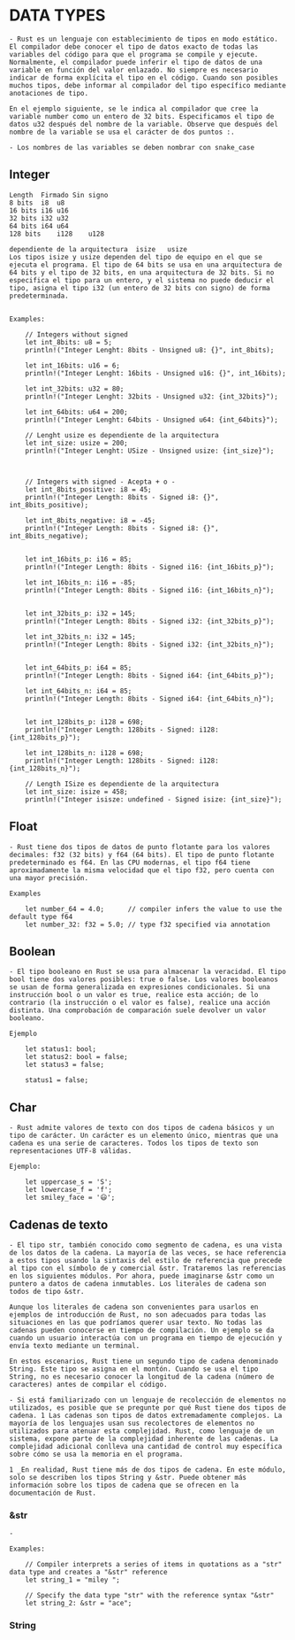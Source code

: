 
# DATA TYPES


    - Rust es un lenguaje con establecimiento de tipos en modo estático. El compilador debe conocer el tipo de datos exacto de todas las variables del código para que el programa se compile y ejecute. Normalmente, el compilador puede inferir el tipo de datos de una variable en función del valor enlazado. No siempre es necesario indicar de forma explícita el tipo en el código. Cuando son posibles muchos tipos, debe informar al compilador del tipo específico mediante anotaciones de tipo.

    En el ejemplo siguiente, se le indica al compilador que cree la variable number como un entero de 32 bits. Especificamos el tipo de datos u32 después del nombre de la variable. Observe que después del nombre de la variable se usa el carácter de dos puntos :.

    - Los nombres de las variables se deben nombrar con snake_case


## Integer
    
    Length	Firmado	Sin signo	 	 
    8 bits	i8	u8	 	 
    16 bits	i16	u16	 	 
    32 bits	i32	u32	 	 
    64 bits	i64	u64	 	 
    128 bits	i128	u128
            
    dependiente de la arquitectura	isize	usize	 	 
    Los tipos isize y usize dependen del tipo de equipo en el que se ejecuta el programa. El tipo de 64 bits se usa en una arquitectura de 64 bits y el tipo de 32 bits, en una arquitectura de 32 bits. Si no especifica el tipo para un entero, y el sistema no puede deducir el tipo, asigna el tipo i32 (un entero de 32 bits con signo) de forma predeterminada.


    Examples: 

        // Integers without signed
        let int_8bits: u8 = 5;
        println!("Integer Lenght: 8bits - Unsigned u8: {}", int_8bits);

        let int_16bits: u16 = 6;
        println!("Integer Lenght: 16bits - Unsigned u16: {}", int_16bits);

        let int_32bits: u32 = 80;
        println!("Integer Lenght: 32bits - Unsigned u32: {int_32bits}");

        let int_64bits: u64 = 200;
        println!("Integer Lenght: 64bits - Unsigned u64: {int_64bits}");

        // Lenght usize es dependiente de la arquitectura
        let int_size: usize = 200;
        println!("Integer Lenght: USize - Unsigned usize: {int_size}");



        // Integers with signed - Acepta + o -
        let int_8bits_positive: i8 = 45;
        println!("Integer Length: 8bits - Signed i8: {}", int_8bits_positive);

        let int_8bits_negative: i8 = -45;
        println!("Integer Length: 8bits - Signed i8: {}", int_8bits_negative);


        let int_16bits_p: i16 = 85;
        println!("Integer Length: 8bits - Signed i16: {int_16bits_p}");

        let int_16bits_n: i16 = -85;
        println!("Integer Length: 8bits - Signed i16: {int_16bits_n}");


        let int_32bits_p: i32 = 145;
        println!("Integer Length: 8bits - Signed i32: {int_32bits_p}");

        let int_32bits_n: i32 = 145;
        println!("Integer Length: 8bits - Signed i32: {int_32bits_n}");


        let int_64bits_p: i64 = 85;
        println!("Integer Length: 8bits - Signed i64: {int_64bits_p}");

        let int_64bits_n: i64 = 85;
        println!("Integer Length: 8bits - Signed i64: {int_64bits_n}");


        let int_128bits_p: i128 = 698;
        println!("Integer Length: 128bits - Signed: i128: {int_128bits_p}");

        let int_128bits_n: i128 = 698;
        println!("Integer Length: 128bits - Signed: i128: {int_128bits_n}");

        // Length ISize es dependiente de la arquitectura
        let int_size: isize = 458;
        println!("Integer isisze: undefined - Signed isize: {int_size}");

## Float

    - Rust tiene dos tipos de datos de punto flotante para los valores decimales: f32 (32 bits) y f64 (64 bits). El tipo de punto flotante predeterminado es f64. En las CPU modernas, el tipo f64 tiene aproximadamente la misma velocidad que el tipo f32, pero cuenta con una mayor precisión.

    Examples

        let number_64 = 4.0;      // compiler infers the value to use the default type f64
        let number_32: f32 = 5.0; // type f32 specified via annotation


## Boolean

    - El tipo booleano en Rust se usa para almacenar la veracidad. El tipo bool tiene dos valores posibles: true o false. Los valores booleanos se usan de forma generalizada en expresiones condicionales. Si una instrucción bool o un valor es true, realice esta acción; de lo contrario (la instrucción o el valor es false), realice una acción distinta. Una comprobación de comparación suele devolver un valor booleano.

    Ejemplo

        let status1: bool;
        let status2: bool = false;
        let status3 = false;

        status1 = false;


## Char

    - Rust admite valores de texto con dos tipos de cadena básicos y un tipo de carácter. Un carácter es un elemento único, mientras que una cadena es una serie de caracteres. Todos los tipos de texto son representaciones UTF-8 válidas.

    Ejemplo:

        let uppercase_s = 'S';
        let lowercase_f = 'f';
        let smiley_face = '😃';



## Cadenas de texto

    - El tipo str, también conocido como segmento de cadena, es una vista de los datos de la cadena. La mayoría de las veces, se hace referencia a estos tipos usando la sintaxis del estilo de referencia que precede al tipo con el símbolo de y comercial &str. Trataremos las referencias en los siguientes módulos. Por ahora, puede imaginarse &str como un puntero a datos de cadena inmutables. Los literales de cadena son todos de tipo &str.

    Aunque los literales de cadena son convenientes para usarlos en ejemplos de introducción de Rust, no son adecuados para todas las situaciones en las que podríamos querer usar texto. No todas las cadenas pueden conocerse en tiempo de compilación. Un ejemplo se da cuando un usuario interactúa con un programa en tiempo de ejecución y envía texto mediante un terminal.

    En estos escenarios, Rust tiene un segundo tipo de cadena denominado String. Este tipo se asigna en el montón. Cuando se usa el tipo String, no es necesario conocer la longitud de la cadena (número de caracteres) antes de compilar el código.

    - Si está familiarizado con un lenguaje de recolección de elementos no utilizados, es posible que se pregunte por qué Rust tiene dos tipos de cadena. 1 Las cadenas son tipos de datos extremadamente complejos. La mayoría de los lenguajes usan sus recolectores de elementos no utilizados para atenuar esta complejidad. Rust, como lenguaje de un sistema, expone parte de la complejidad inherente de las cadenas. La complejidad adicional conlleva una cantidad de control muy específica sobre cómo se usa la memoria en el programa.

    1 _En realidad, Rust tiene más de dos tipos de cadena. En este módulo, solo se describen los tipos String y &str. Puede obtener más información sobre los tipos de cadena que se ofrecen en la documentación de Rust.


### &str

    - 

    Examples:

        // Compiler interprets a series of items in quotations as a "str" data type and creates a "&str" reference
        let string_1 = "miley ";

        // Specify the data type "str" with the reference syntax "&str"
        let string_2: &str = "ace";


### String
